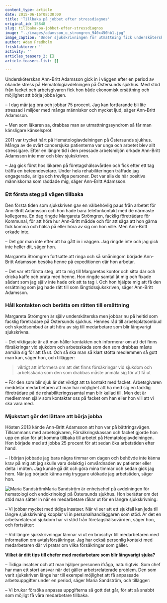 ```yaml
---
content_type: article
date: 2015-06-16T08:30:00
title: 'Tillbaka på jobbet efter stressdiagnos'
original_id: 15848
slug: tillbaka-pa-jobbet-efter-stressdiagnos
image: "../images/adamsson_o_stromgren_940x450hb1.jpg"
image_caption: 'Under sjukskrivningen för utmattning fick undersköterskan Ann-Britt Adamsson stöd och information om försäkringar hon hade rätt till av Margareta Strömgren, facklig företrädare för Kommunal.'
author: Adam Fredholm
friskfaktorer: ''
activity: ''
articles_teasers_2: []
article-teasers-list: []

---
```


Undersköterskan Ann-Britt Adamsson gick in i väggen efter en period av ökande stress på Hematologiavdelningen på Östersunds sjukhus. Med stöd från facket och arbetsgivaren fick hon både ekonomisk ersättning och möjlighet att börja jobba igen.

– I dag mår jag bra och jobbar 75 procent. Jag kan fortfarande bli lite stressad i miljöer med många människor och mycket ljud, säger Ann-Britt Adamsson.

– Men som läkaren sa, drabbas man av utmattningssyndrom så får man känsligare känselspröt.

2011 var trycket hårt på Hematologiavdelningen på Östersunds sjukhus. Många av de svårt cancersjuka patienterna var unga och arbetet blev allt stressigare. Efter en längre tid i den pressade arbetsmiljön orkade Ann-Britt Adamsson inte mer och blev sjukskriven.

– Jag gick först hos läkaren på företagshälsovården och fick efter ett tag träffa en beteendevetare. Under hela rehabiliteringen träffade jag engagerade, ärliga och trevliga personer. Det var alla de här positiva människorna som räddade mig, säger Ann-Britt Adamsson.

### Ett första steg på vägen tillbaka

Den första tiden som sjukskriven gav en välbehövlig paus från arbetet för Ann-Britt Adamsson och hon hade bara telefonkontakt med de närmaste kollegorna. En dag ringde Margareta Strömgren, facklig företrädare för Kommunal, för att höra hur Ann-Britt mådde och för att säga att hon gärna fick komma och hälsa på eller höra av sig om hon ville. Men Ann-Britt orkade inte.

– Det gör man inte efter att ha gått in i väggen. Jag ringde inte och jag gick inte heller dit, säger hon.

Margareta Strömgren fortsatte att ringa och så småningom började Ann-Britt Adamsson besöka henne på expeditionen där hon arbetar.

– Det var ett första steg, att ta mig till Margaretas kontor och sitta där och dricka kaffe och prata med henne. Hon ringde samtal åt mig och fixade sådant som jag själv inte hade ork att ta tag i. Och hon hjälpte mig att få den ersättning som jag hade rätt till som långtidssjukskriven, säger Ann-Britt Adamsson.

### Håll kontakten och berätta om rätten till ersättning

Margareta Strömgren är själv undersköterska men jobbar nu på heltid som facklig företrädare på Östersunds sjukhus. Hennes råd till arbetsplatsombud och skyddsombud är att höra av sig till medarbetare som blir långvarigt sjukskrivna.

– Det viktigaste är att man håller kontakten och informerar om att det finns försäkringar vid sjukdom och arbetsskada som den som drabbas måste anmäla sig för att få ut. Och så ska man så klart stötta medlemmen så gott man kan, säger hon, och tillägger:

> viktigt att informera om att det finns försäkringar vid sjukdom och arbetsskada som den som drabbas måste anmäla sig för att få ut

– För den som blir sjuk är det viktigt att ta kontakt med facket. Arbetsgivaren meddelar medarbetaren att man har möjlighet att ha med sig en facklig företrädare på de rehabiliteringssamtal man blir kallad till. Men det är medlemmen själv som kontaktar oss på facket om han eller hon vill att vi ska vara med.

### Mjukstart gör det lättare att börja jobba

Hösten 2013 kände Ann-Britt Adamsson att hon var på bättringsvägen. Tillsammans med arbetsgivaren, Försäkringskassan och facket gjorde hon upp en plan för att komma tillbaka till arbetet på Hematologiavdelningen. Hon började med att jobba 25 procent för att sedan öka arbetstiden efter hand.

– I början jobbade jag bara några timmar om dagen och behövde inte känna krav på mig att jag skulle vara delaktig i omvårdnaden av patienter eller delta i möten. Jag kunde gå dit och göra mina timmar och sedan gick jag hem. När jag började känna mig tryggare utökade jag arbetstiden, säger hon.

![Maria Sandström](https://www.suntarbetsliv.se/wp-content/uploads/2015/06/maria_sandstrom_180x220ab-1.jpg "Maria Sandström")Maria Sandström är enhetschef på avdelningen för hematologi och endokrinologi på Östersunds sjukhus. Hon berättar om det stöd man sätter in när en medarbetare råkar ut för en längre sjukskrivning:

– Vi jobbar mycket med tidiga insatser. När vi ser att ett sjukfall kan leda till längre sjukskrivning kopplar vi in personalhandläggaren som stöd. Är det en arbetsrelaterad sjukdom har vi stöd från företagshälsovården, säger hon, och fortsätter:

– Vid längre sjukskrivningar lämnar vi ut en broschyr till medarbetaren med information om avtalsförsäkringar. Jag har också personlig kontakt med medarbetaren där vi pratar om vilka försäkringar som gäller.

**Vilket är ditt tips till chefer med medarbetare som blir långvarigt sjuka?**

– Tidiga insatser och att man hjälper personen ifråga, naturligtvis. Som chef har man ett stort ansvar när det gäller arbetsrelaterade problem. Den som varit sjukskriven länge har till exempel möjlighet att få anpassade arbetsuppgifter under en period, säger Maria Sandström, och tillägger:

– Vi brukar försöka anpassa uppgifterna så gott det går, för att så snabbt som möjligt få våra medarbetare tillbaka.


